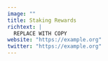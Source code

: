 ```yaml
---
image: ""
title: Staking Rewards
richtext: |
  REPLACE WITH COPY
website: "https://example.org"
twitter: "https://example.org"
---
```

